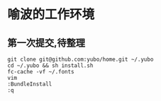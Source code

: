 # 喻波的工作环境

## 第一次提交,待整理

    git clone git@github.com:yubo/home.git ~/.yubo
    cd ~/.yubo && sh install.sh
    fc-cache -vf ~/.fonts
    vim
    :BundleInstall
    :q
        
